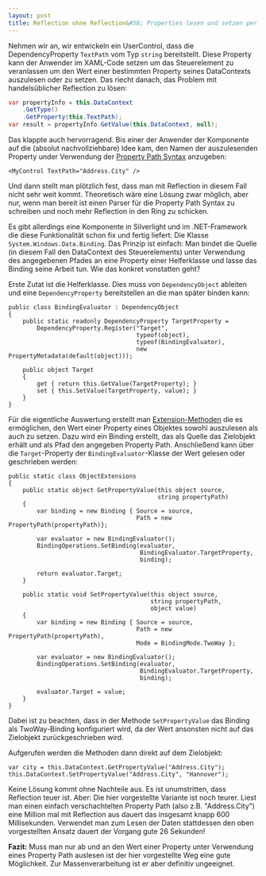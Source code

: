 ```yaml
---
layout: post
title: Reflection ohne Reflection&#58; Properties lesen und setzen per Databinding 
---
```


Nehmen wir an, wir entwickeln ein UserControl, dass die DependencyProperty `TextPath` vom Typ `string` bereitstellt. Diese Property kann der Anwender im XAML-Code setzen um das Steuerelement zu veranlassen um den Wert einer bestimmten Property seines DataContexts auszulesen oder zu setzen. Das riecht danach, das Problem mit handelsüblicher Reflection zu lösen:

````csharp
var propertyInfo = this.DataContext
    .GetType()
    .GetProperty(this.TextPath);
var result = propertyInfo.GetValue(this.DataContext, null);
````    

Das klappte auch hervorragend. Bis einer der Anwender der Komponente auf die (absolut nachvollziehbare) Idee kam, den Namen der auszulesenden Property under Verwendung der [Property Path Syntax][1] anzugeben:

    <MyControl TextPath="Address.City" />
    

Und dann stellt man plötzlich fest, dass man mit Reflection in diesem Fall nicht sehr weit kommt. Theoretisch wäre eine Lösung zwar möglich, aber nur, wenn man bereit ist einen Parser für die Property Path Syntax zu schreiben und noch mehr Reflection in den Ring zu schicken.

Es gibt allerdings eine Komponente in Silverlight und im .NET-Framework die diese Funktionalität schon fix und fertig liefert: Die Klasse `System.Windows.Data.Binding`. Das Prinzip ist einfach: Man bindet die Quelle (in diesem Fall den DataContext des Steuerelements) unter Verwendung des angegebenen Pfades an eine Property einer Helferklasse und lasse das Binding seine Arbeit tun. Wie das konkret vonstatten geht?<!--more-->

Erste Zutat ist die Helferklasse. Dies muss von `DependencyObject` ableiten und eine `DependencyProperty` bereitstellen an die man später binden kann:

    public class BindingEvaluator : DependencyObject
    {
        public static readonly DependencyProperty TargetProperty = 
            DependencyProperty.Register("Target", 
                                        typeof(object), 
                                        typeof(BindingEvaluator), 
                                        new PropertyMetadata(default(object)));
    
        public object Target
        {
            get { return this.GetValue(TargetProperty); }
            set { this.SetValue(TargetProperty, value); }
        }
    }
    

Für die eigentliche Auswertung erstellt man [Extension-Methoden][2] die es ermöglichen, den Wert einer Property eines Objektes sowohl auszulesen als auch zu setzen. Dazu wird ein Binding erstellt, das als Quelle das Zielobjekt erhält und als Pfad den angegeben Property Path. Anschließend kann über die `Target`-Property der `BindingEvaluator`-Klasse der Wert gelesen oder geschrieben werden:

    public static class ObjectExtensions
    {
        public static object GetPropertyValue(this object source, 
                                              string propertyPath)
        {
            var binding = new Binding { Source = source, 
                                        Path = new PropertyPath(propertyPath)};
    
            var evaluator = new BindingEvaluator();
            BindingOperations.SetBinding(evaluator, 
                                         BindingEvaluator.TargetProperty,
                                         binding);
    
            return evaluator.Target;
        }
    
        public static void SetPropertyValue(this object source, 
                                            string propertyPath,
                                            object value)
        {
            var binding = new Binding { Source = source,
                                        Path = new PropertyPath(propertyPath),
                                        Mode = BindingMode.TwoWay };
    
            var evaluator = new BindingEvaluator();
            BindingOperations.SetBinding(evaluator, 
                                         BindingEvaluator.TargetProperty,
                                         binding);
    
            evaluator.Target = value;
        }
    }
    

Dabei ist zu beachten, dass in der Methode `SetPropertyValue` das Binding als TwoWay-Binding konfiguriert wird, da der Wert ansonsten nicht auf das Zielobjekt zurückgeschrieben wird.

Aufgerufen werden die Methoden dann direkt auf dem Zielobjekt:

    var city = this.DataContext.GetPropertyValue("Address.City");
    this.DataContext.SetPropertyValue("Address.City", "Hannover");
    

Keine Lösung kommt ohne Nachteile aus. Es ist unumstritten, dass Reflection teuer ist. Aber: Die hier vorgestellte Variante ist noch teurer. Liest man einen einfach verschachtelten Property Path (also z.B. "Address.City") eine Million mal mit Reflection aus dauert das insgesamt knapp 600 Millisekunden. Verwendet man zum Lesen der Daten stattdessen den oben vorgestellten Ansatz dauert der Vorgang gute 26 Sekunden!

**Fazit:** Muss man nur ab und an den Wert einer Property unter Verwendung eines Property Path auslesen ist der hier vorgestellte Weg eine gute Möglichkeit. Zur Massenverarbeitung ist er aber definitiv ungeeignet.

 [1]: http://msdn.microsoft.com/en-us/library/cc645024%28v=vs.95%29.aspx
 [2]: http://msdn.microsoft.com/en-us//library/bb383977.aspx
